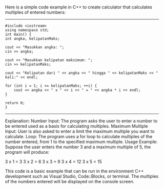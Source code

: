 Here is a simple code example in C++ to create
calculator that calculates multiples of entered numbers:

--------------------------------------------------------------------------
    #include <iostream>
    using namespace std;
    int main() {
    int angka, kelipatanMaks;

    cout << "Masukkan angka: ";
    cin >> angka;

    cout << "Masukkan kelipatan maksimum: ";
    cin >> kelipatanMaks;

    cout << "Kelipatan dari " << angka << " hingga " << kelipatanMaks << " kali:" << endl;

    for (int i = 1; i <= kelipatanMaks; ++i) {
        cout << angka << " x " << i << " = " << angka * i << endl;
    }

    return 0;
    }
-------------------------------------------------------------------------------

Explanation:
Number Input: The program asks the user to enter a number to be entered
used as a basis for calculating multiples.
Maximum Multiple Input: User is also asked to enter a limit 
the maximum multiple you want to calculate.
Loop: The program uses a for loop to calculate multiples of 
the number entered, from 1 to the specified maximum multiple.
Usage Example:
Suppose the user enters the number 3 
and a maximum multiple of 5, the program will produce:

3 x 1 = 3
3 x 2 = 6
3 x 3 = 9
3 x 4 = 12
3 x 5 = 15


This code is a basic example that can be run in the environment 
C++ development such as Visual Studio, Code::Blocks, or terminal. 
The multiples of the numbers entered will be displayed on the console screen.

